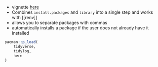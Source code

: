 - vignette [here](http://trinker.github.io/pacman/vignettes/Introduction_to_pacman.html)
- Combines `install.packages` and `library` into a single step and works with [[renv]]
- allows you to separate packages with commas
- automatically installs a package if the user does not already have it installed

```R
pacman::p_load(
	tidyverse,
	tidylog,
	here
)

```